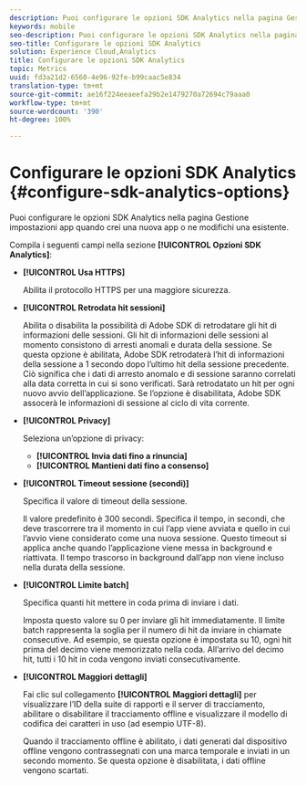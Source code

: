 ```yaml
---
description: Puoi configurare le opzioni SDK Analytics nella pagina Gestione impostazioni app quando crei una nuova app o ne modifichi una esistente.
keywords: mobile
seo-description: Puoi configurare le opzioni SDK Analytics nella pagina Gestione impostazioni app quando crei una nuova app o ne modifichi una esistente.
seo-title: Configurare le opzioni SDK Analytics
solution: Experience Cloud,Analytics
title: Configurare le opzioni SDK Analytics
topic: Metrics
uuid: fd3a21d2-6560-4e96-92fe-b99caac5e834
translation-type: tm+mt
source-git-commit: ae16f224eeaeefa29b2e1479270a72694c79aaa0
workflow-type: tm+mt
source-wordcount: '390'
ht-degree: 100%

---
```



# Configurare le opzioni SDK Analytics {#configure-sdk-analytics-options}

Puoi configurare le opzioni SDK Analytics nella pagina Gestione impostazioni app quando crei una nuova app o ne modifichi una esistente.

Compila i seguenti campi nella sezione **[!UICONTROL Opzioni SDK Analytics]**:

* **[!UICONTROL Usa HTTPS]**

   Abilita il protocollo HTTPS per una maggiore sicurezza.

* **[!UICONTROL Retrodata hit sessioni]**

   Abilita o disabilita la possibilità di Adobe SDK di retrodatare gli hit di informazioni delle sessioni. Gli hit di informazioni delle sessioni al momento consistono di arresti anomali e durata della sessione. Se questa opzione è abilitata, Adobe SDK retrodaterà l’hit di informazioni della sessione a 1 secondo dopo l’ultimo hit della sessione precedente. Ciò significa che i dati di arresto anomalo e di sessione saranno correlati alla data corretta in cui si sono verificati. Sarà retrodatato un hit per ogni nuovo avvio dell’applicazione. Se l’opzione è disabilitata, Adobe SDK assocerà le informazioni di sessione al ciclo di vita corrente.

* **[!UICONTROL Privacy]**

   Seleziona un’opzione di privacy:

   * **[!UICONTROL Invia dati fino a rinuncia]**
   * **[!UICONTROL Mantieni dati fino a consenso]**

* **[!UICONTROL Timeout sessione (secondi)]**

   Specifica il valore di timeout della sessione.

   Il valore predefinito è 300 secondi. Specifica il tempo, in secondi, che deve trascorrere tra il momento in cui l’app viene avviata e quello in cui l’avvio viene considerato come una nuova sessione. Questo timeout si applica anche quando l’applicazione viene messa in background e riattivata. Il tempo trascorso in background dall’app non viene incluso nella durata della sessione.

* **[!UICONTROL Limite batch]**

   Specifica quanti hit mettere in coda prima di inviare i dati.

   Imposta questo valore su 0 per inviare gli hit immediatamente. Il limite batch rappresenta la soglia per il numero di hit da inviare in chiamate consecutive. Ad esempio, se questa opzione è impostata su 10, ogni hit prima del decimo viene memorizzato nella coda. All’arrivo del decimo hit, tutti i 10 hit in coda vengono inviati consecutivamente.

* **[!UICONTROL Maggiori dettagli]**

   Fai clic sul collegamento **[!UICONTROL Maggiori dettagli]** per visualizzare l’ID della suite di rapporti e il server di tracciamento, abilitare o disabilitare il tracciamento offline e visualizzare il modello di codifica dei caratteri in uso (ad esempio UTF-8).

   Quando il tracciamento offline è abilitato, i dati generati dal dispositivo offline vengono contrassegnati con una marca temporale e inviati in un secondo momento. Se questa opzione è disabilitata, i dati offline vengono scartati.
